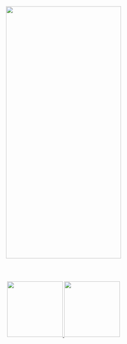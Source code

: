 <br>
<div>
<div>
<p align="center">
<img src="https://user-images.githubusercontent.com/51417052/144872680-6df23dc3-682d-4c0a-9d72-c4b02652a368.jpg" width="310" height="680">
</p>
</div>
<div>
<br><br>
<p align="center">
<a href="https://kotlinlang.org/"> 
<img src="https://user-images.githubusercontent.com/51417052/130802494-8c77e65a-601b-4e0b-9c7f-9f16813bc560.png" width="150" height="150"> </a>
<a href="https://developer.android.com/jetpack/compose"> 
<img src="https://user-images.githubusercontent.com/51417052/130803169-5913f0d0-d42d-4446-ab9d-cbe25e8e690f.png" width="150" height="150"> </a>
</div>
